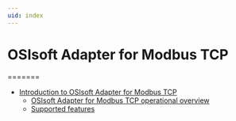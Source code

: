 ```yaml
---
uid: index
---
```


# OSIsoft Adapter for Modbus TCP

=======

- [Introduction to OSIsoft Adapter for Modbus TCP](xref:IntroductionToOSIsoftAdapterForModbusTCP)
  - [OSIsoft Adapter for Modbus TCP operational overview](xref:OSIsoftAdapterForModbusTCPOperationalOverview)
  - [Supported features](xref:SupportedFeaturesModbusTCP)

